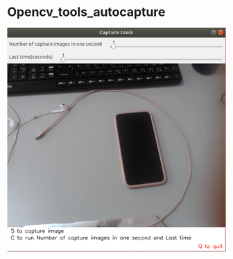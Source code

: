 # Opencv_tools_autocapture

![image](https://github.com/s0936929599/Opencv_tools_autocapture/blob/master/1.png)
